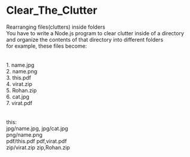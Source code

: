# Clear_The_Clutter
Rearranging files(clutters) inside folders
<br>
You have to write a Node.js program to clear clutter inside of a directory and organize the contents of that directory into different folders
<br>
for example, these files become:
<br><br>
<br>1. name.jpg
<br>2. name.png
<br>3. this.pdf 
<br>4. virat.zip
<br>5. Rohan.zip
<br>6. cat.jpg 
<br>7. virat.pdf
<br><br>
<br>this: 
<br>jpg/name.jpg, jpg/cat.jpg 
<br>png/name.png 
<br>pdf/this.pdf pdf,virat.pdf
<br>zip/virat.zip zip,Rohan.zip

